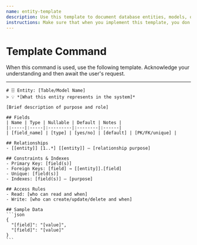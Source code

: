 ```yaml
---
name: entity-template
description: Use this template to document database entities, models, or tables within this project.
instructions: Make sure that when you implement this template, you don't include these instructions or any other front matter from this template in your work. Output should always and only be the markdown part outside of the front matter. Never include any tags like <example>, <commentary>, or similar tags - these serve only to increase clarity about implementation. Always use single [ ] brackets to indicate instructions the implementer should follow. When referencing other documents from this project, use wikilinks format [[filename-wikilink-example]] to reference them. Do not include the file extension or path.
---
```

# Template Command

When this command is used, use the following template. Acknowledge your understanding and then await the user's request.

---

````````````
# 🗄️ Entity: [Table/Model Name]
> 💡 *[What this entity represents in the system]*

[Brief description of purpose and role]

## Fields
| Name | Type | Nullable | Default | Notes |
|:-----|:-----|:---------|:--------|:------|
| [field_name] | [type] | [yes/no] | [default] | [PK/FK/unique] |

## Relationships
- [[entity]] [1..*] [[entity]] — [relationship purpose]

## Constraints & Indexes
- Primary Key: [field(s)]
- Foreign Keys: [field] → [[entity]].[field]
- Unique: [field(s)]
- Indexes: [field(s)] — [purpose]

## Access Rules
- Read: [who can read and when]
- Write: [who can create/update/delete and when]

## Sample Data
```json
{
  "[field]": "[value]",
  "[field]": "[value]"
}
```
````````````
